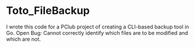 # Toto_FileBackup
I wrote this code for a PClub project of creating a CLI-based backup tool in Go.
Open Bug: Cannot correctly identify which files are to be modified and which are not.
